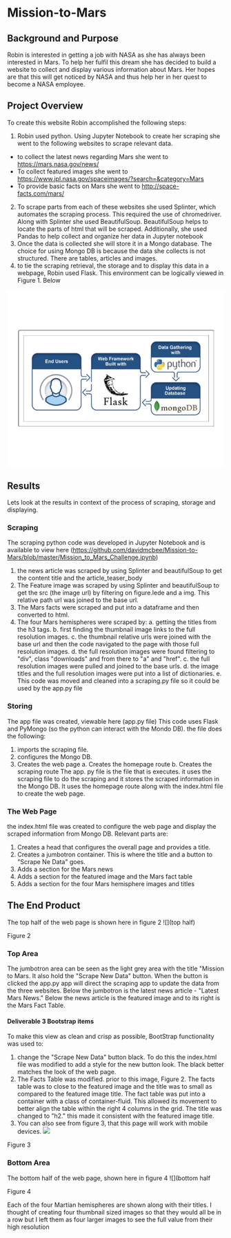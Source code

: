 # Mission-to-Mars
## Background and Purpose
Robin is interested in getting a job with NASA as she has always been interested in Mars. To help her fulfil this dream she
has decided to build a website to collect and display various information about Mars. Her hopes are that this will get
noticed by NASA and thus help her in her quest to become a NASA employee.

## Project Overview
To create this website Robin accomplished the following steps:
1. Robin used python. Using Jupyter Notebook to create her scraping she went to the following websites to scrape relevant data.
* to collect the latest news regarding Mars she went to https://mars.nasa.gov/news/
* To collect featured images she went to https://www.jpl.nasa.gov/spaceimages/?search=&category=Mars
* To provide basic facts on Mars she went to http://space-facts.com/mars/
2. To scrape parts from each of these websites she used Splinter, which automates the scraping process. This required the use of
chromedriver. Along with Splinter she used BeautifulSoup. BeautifulSoup helps to locate the parts of html that will be scraped.
Additionally, she used Pandas to help collect and organize her data in Jupyter notebook
3. Once the data is collected she will store it in a Mongo database. The choice for using Mongo DB is because the data she
collects is not structured. There are tables, articles and images.
4. to tie the scraping retrieval, the storage and to display this data in a webpage, Robin used Flask.
This environment can be logically viewed in Figure 1. Below

![](https://github.com/davidmcbee/Mission-to-Mars/blob/master/images/fig_1_env.png)

## Results
Lets look at the results in context of the process of scraping, storage and displaying.

### Scraping
The scraping python code was developed in Jupyter Notebook and is available to view here
(https://github.com/davidmcbee/Mission-to-Mars/blob/master/Mission_to_Mars_Challenge.ipynb)
1. the news article was scraped by using Splinter and beautifulSoup to get the content title and the article_teaser_body
2. The Feature image was scraped by using Splinter and beautifulSoup to get the src (the image url) by filtering on figure.lede and a img.
This relative path url was joined to the base url.
3. The Mars facts were scraped and put into a dataframe and then converted to html.
4. The four Mars hemispheres were scraped by:
 a. getting the titles from the h3 tags.
 b. first finding the thumbnail image links to the full resolution images.
 c. the thumbnail relative urls were joined with the base url and then the code navigated to the page with those full resolution images.
 d. the full resolution images were found filtering to "div", class "downloads" and from there to "a" and "href".
 c. the full resolution images were pulled and joined to the base urls.
 d. the image titles and the full resolution images were put into a list of dictionaries.
 e. This code was moved and cleaned into a scraping.py file so it could be used by the app.py file
### Storing
The app file was created, viewable here
(app.py file)
This code uses Flask and PyMongo (so the python can interact with the Mondo DB).
the file does the following:
1. imports the scraping file.
2. configures the Mongo DB.
3. Creates the web page
 a. Creates the homepage route
 b. Creates the scraping route
The app. py file is the file that is executes. it uses the scraping file to do the scraping and it stores the scraped information in
the Mongo DB. It uses the homepage route along with the index.html file to create the web page.

### The Web Page
the index.html file was created to configure the web page and display the scraped information from Mongo DB. Relevant parts are:
1. Creates a head that configures the overall page and provides a title.
2. Creates a jumbotron container. This is where the title and a button to "Scrape Ne Data" goes.
3. Adds a section for the Mars news
4. Adds a section for the featured image and the Mars fact table
5. Adds a section for the four Mars hemisphere images and titles

## The End Product
The top half of the web page is shown here in figure 2
![](top half)

Figure 2

### Top Area
The jumbotron area can be seen as the light grey area with the title "Mission to Mars. It also hold the "Scrape New Data" button.
When the button is clicked the app.py app will direct the scraping app to update the data from the three websites.
Below the jumbotron is the latest news article - "Latest Mars News."
Below the news article is the featured image and to its right is the Mars Fact Table.
#### Deliverable 3 Bootstrap items
To make this view as clean and crisp as possible, BootStrap functionality was used to:
1. change the "Scrape New Data" button black. To do this the index.html file was modified to add a style for the new button look.
The black better matches the look of the web page.
2. The Facts Table was modified. prior to this image, Figure 2. The facts table was to close to the featured image and the title
was to small as compared to the featured image title. The fact table was put into a container with a class of container-fluid. This
allowed its movement to better align the table within the right 4 columns in the grid. The title was changed to "h2." this made it consistent with the featured image title.
3. You can also see from figure 3, that this page will work with mobile devices.
![](mobile)

Figure 3
### Bottom Area
The bottom half of the web page, shown here in figure 4
![](bottom half

Figure 4

Each of the four Martian hemispheres are shown along with their titles. I thought of creating four thumbnail sized images so that they would all be in a row but
I left them as four larger images to see the full value from their high resolution
